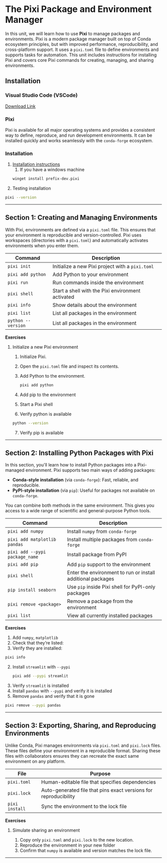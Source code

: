 # The Pixi Package and Environment Manager

In this unit, we will learn how to use **Pixi** to manage packages and environments. Pixi is a modern package manager built on top of Conda ecosystem principles, but with improved performance, reproducibility, and cross-platform support. It uses a `pixi.toml` file to define environments and supports tasks for automation. This unit includes instructions for installing Pixi and covers core Pixi commands for creating, managing, and sharing environments.

## Installation

### Visual Studio Code (VSCode)

[Download Link](https://code.visualstudio.com/download)

### Pixi

Pixi is available for all major operating systems and provides a consistent way to define, reproduce, and run development environments. It can be installed quickly and works seamlessly with the `conda-forge` ecosystem.

### Installation

1. [Installation instructions](https://pixi.sh/latest/#installation)
   1. If you have a windows machine
   ```bash
   winget install prefix-dev.pixi
   ```
2. Testing installation
```bash
pixi --version
```

---

## Section 1: Creating and Managing Environments

With Pixi, environments are defined via a `pixi.toml` file. This ensures that your environment is reproducible and version-controlled. Pixi uses workspaces (directories with a `pixi.toml`) and automatically activates environments when you enter them.

| Command           | Description                                       |
| ----------------- | ------------------------------------------------- |
| `pixi init`       | Initialize a new Pixi project with a `pixi.toml`  |
| `pixi add python` | Add Python to your environment                    |
| `pixi run`        | Run commands inside the environment               |
| `pixi shell`      | Start a shell with the Pixi environment activated |
| `pixi info`       | Show details about the environment                |
| `pixi list`       | List all packages in the environment              |
| `python --version`       | List all packages in the environment              |

**Exercises**

1. Initialize a new Pixi environment

   1. Initialize Pixi.
   2. Open the `pixi.toml` file and inspect its contents.
   3. Add Python to the environment.

      ```bash
      pixi add python
      ```
   4. Add pip to the environment
   5. Start a Pixi shell
   6. Verify python is available
   
   ```bash
   python --version
   ```

   7. Verify pip is available

---

## Section 2: Installing Python Packages with Pixi

In this section, you'll learn how to install Python packages into a Pixi-managed environment. Pixi supports two main ways of adding packages:

* **Conda-style installation** (via `conda-forge`): Fast, reliable, and reproducible.
* **PyPI-style installation** (via `pip`): Useful for packages not available on `conda-forge`.

You can combine both methods in the same environment. This gives you access to a wide range of scientific and general-purpose Python tools.

| Command                      | Description                                                 |
| ---------------------------- | ----------------------------------------------------------- |
| `pixi add numpy`             | Install `numpy` from `conda-forge`                          |
| `pixi add matplotlib pandas` | Install multiple packages from `conda-forge`                |
| `pixi add --pypi package_name`  | Install package from PyPI                               |
| `pixi add pip`               | Add `pip` support to the environment                        |
| `pixi shell`                 | Enter the environment to run or install additional packages |
| `pip install seaborn`        | Use `pip` inside Pixi shell for PyPI-only packages          |
| `pixi remove <package>`      | Remove a package from the environment                       |
| `pixi list`                  | View all currently installed packages                       |

**Exercises**

1. Add `numpy`, `matplotlib`
2. Check that they’re listed:
3. Verify they are installed:

```bash
pixi info
```

2. Install `streamlit` with `--pypi`
   ```bash
   pixi add --pypi streamlit
   ```
3. Verify `streamlit` is installed
4. Install `pandas` with `--pypi` and verify it is installed
5. Remove `pandas` and verify that it is gone

```bash
pixi remove --pypi pandas
```

---

## Section 3: Exporting, Sharing, and Reproducing Environments

Unlike Conda, Pixi manages environments via `pixi.toml` and `pixi.lock` files. These files define your environment in a reproducible format. Sharing these files with collaborators ensures they can recreate the exact same environment on any platform.

| File           | Purpose                                                          |
| -------------- | ---------------------------------------------------------------- |
| `pixi.toml`    | Human-editable file that specifies dependencies                  |
| `pixi.lock`    | Auto-generated file that pins exact versions for reproducibility |
| `pixi install` | Sync the environment to the lock file                            |

**Exercises**

1. Simulate sharing an environment

   1. Copy only `pixi.toml` and `pixi.lock` to the new location.
   2. Reproduce the environment in your new folder 
   3. Confirm that `numpy` is available and version matches the lock file.

---